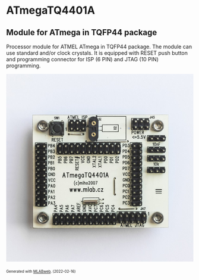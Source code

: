 <!--- PrjInfo ---> <!--- Please remove this line after manually editing --->
<!--- 00a56be08b96043df9e37d6aff7b6990 --->
<!--- Created:2022-02-16 21:30:26.341547: ---> 
<!--- Author:: ---> 
<!--- AuthorEmail:: ---> 
<!--- Tags:: ---> 
<!--- Ust:: ---> 
<!--- Label --->
<!--- ELabel ---> 
<!--- Name:ATmegaTQ4401A: --->
# ATmegaTQ4401A
<!--- LongName --->
## Module for ATmega in TQFP44 package
<!--- ELongName ---> 

<!--- Lead --->
Processor module for ATMEL ATmega in TQFP44 package. The module can use standard and/or clock crystals. It is equipped with RESET push button and programming connector for ISP (6 PIN) and JTAG (10 PIN) programming.
<!--- ELead ---> 

![ATmegaTQ4401A](doc/img/ATmegaTQ4401A_top_small.jpg) 


<!--- Description --->
<!--- EDescription --->
<!--- Content --->
<!--- EContent --->
<sub><sup> Generated with [MLABweb](https://github.com/MLAB-project/MLABweb). (2022-02-16)</sup></sub>